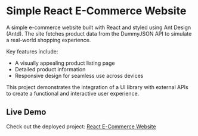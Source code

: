 # Simple React E-Commerce Website  

A simple e-commerce website built with React and styled using Ant Design (Antd). The site fetches product data from the DummyJSON API to simulate a real-world shopping experience.  

Key features include:  
- A visually appealing product listing page  
- Detailed product information  
- Responsive design for seamless use across devices  

This project demonstrates the integration of a UI library with external APIs to create a functional and interactive user experience.  

## Live Demo  
Check out the deployed project: [React E-Commerce Website](https://ecomm-antd.vercel.app)
